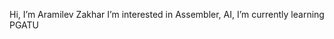 Hi, I’m Aramilev Zakhar
I’m interested in Assembler, AI, 
I’m currently learning PGATU

<!---
aramilevzakhar/aramilevzakhar is a ✨ special ✨ repository because its `README.md` (this file) appears on your GitHub profile.
You can click the Preview link to take a look at your changes.
--->
